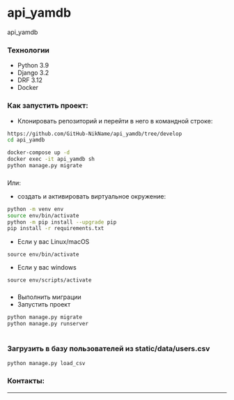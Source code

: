 
# api_yamdb
api_yamdb

### Технологии
- Python 3.9
- Django 3.2
- DRF 3.12
- Docker


### Как запустить проект:
- Клонировать репозиторий и перейти в него в командной строке:
```bash
https://github.com/GitHub-NikName/api_yamdb/tree/develop
cd api_yamdb
```

```bash
docker-compose up -d
docker exec -it api_yamdb sh
python manage.py migrate
````

###
Или:
- создать и активировать виртуальное окружение:
```bash
python -m venv env
source env/bin/activate
python -m pip install --upgrade pip
pip install -r requirements.txt  
```

- Если у вас Linux/macOS
```
source env/bin/activate
```

- Если у вас windows
```
source env/scripts/activate
```
###
- Выполнить миграции
- Запустить проект
```bash
python manage.py migrate
python manage.py runserver
```

#
### Загрузить в базу пользователей из static/data/users.csv
```bash
python manage.py load_csv
```

### Контакты:

[//]: # (Михаил  )
[//]: # ([email]&#40;server-15@yandex.ru&#41;  )
[//]: # ([telegram]&#40;https://t.me/sergeev_mikhail&#41;)
- - - - - - - - - - - - - - - - - - - - - - - - - - - - - - - - - - - - - - - 
[//]: # (Барат  )
[//]: # ([github] https://github.com/Bary-Kayum)
[//]: # ([telegram]https://t.me/bary_kayum)